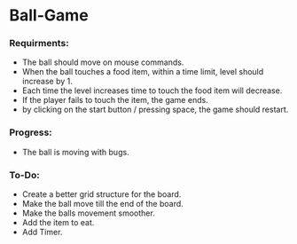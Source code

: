 # Ball-Game
### Requirments:
- The ball should move on mouse commands.
- When the ball touches a food item, within a time limit, level should increase by 1.
- Each time the level increases time to touch the food item will decrease.
- If the player fails to touch the item, the game ends.
- by clicking on the start button / pressing space, the game should restart.

### Progress:
- The ball is moving with bugs.

### To-Do:
- Create a better grid structure for the board.
- Make the ball move till the end of the board.
- Make the balls movement smoother.
- Add the item to eat.
- Add Timer.
